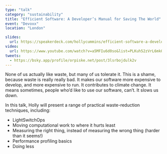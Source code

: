 ```yaml
---
type: "talk"
category: "sustainability"
title: "Efficient Software: A Developer’s Manual for Saving The World"
event: "Devoxx"
location: "London"

slides:
  url: https://speakerdeck.com/hollycummins/efficient-software-a-developers-manual-for-saving-the-world
video:
  url: https://www.youtube.com/watch?v=a5MFIu6d0so&list=PLKuh52zVrL6mkQpYN7WZR7JRtEP8rnFpc&index=49
tweets:
  - https://bsky.app/profile/orpiske.net/post/3lsrbojdulk2v
---
```


None of us actually like waste, but many of us tolerate it. This is a shame, because waste is really really bad.
It makes our software more expensive to develop, and more expensive to run. It contributes to climate change. It means
sometimes, people who’d like to use our software, can’t. It slows us down.

In this talk, Holly will present a range of practical waste-reduction techniques, including:

- LightSwitchOps
- Moving computational work to where it hurts least
- Measuring the right thing, instead of measuring the wrong thing (harder than it seems!)
- Performance profiling basics
- Doing less